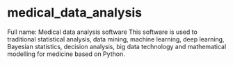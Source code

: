# medical_data_analysis
Full name: Medical data analysis software
This software is used to traditional statistical analysis, data mining, machine learning, deep learning, Bayesian statistics, decision analysis, big data technology and mathematical modelling for medicine based on Python.
